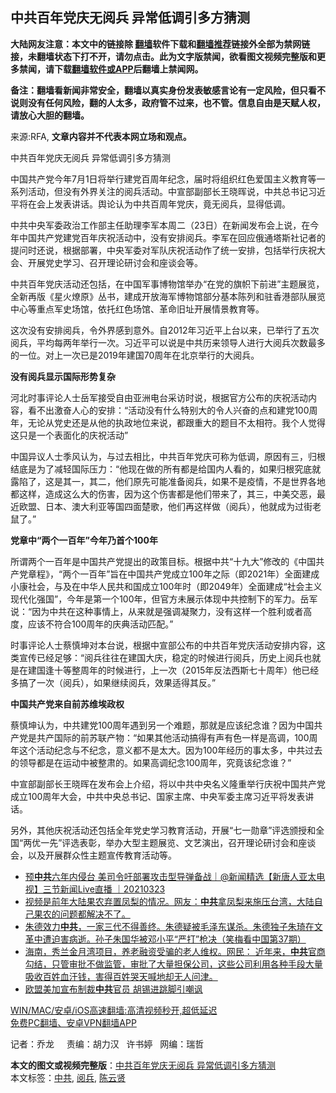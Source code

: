  <h2>中共百年党庆无阅兵 异常低调引多方猜测</h2> <p class="notice"><b>大陆网友注意：本文中的链接除 <a href="https://github.com/bannedbook/fanqiang" >翻墙</a>软件下载和<a href="https://github.com/killgcd/justmysocks/blob/master/README.md">翻墙推荐</a>链接外全部为禁网链接，未翻墙状态下打不开，请勿点击。此为文字版禁闻，欲看图文视频完整版和更多禁闻，请下载<a href="https://github.com/bannedbook/fanqiang">翻墙软件或APP</a>后翻墙上禁闻网。</p><p>备注：翻墙看新闻非常安全，翻墙以真实身份发表敏感言论有一定风险，但只看不说则没有任何风险，翻的人太多，政府管不过来，也不管。信息自由是天赋人权，请放心大胆的翻墙。</b></p>  <div class="entry"> <p>来源:RFA, <strong>文章内容并不代表本网立场和观点。</strong></p> <p>&#20013;&#20849;&#30334;&#24180;&#20826;&#24198;&#26080;&#38405;&#20853;	&#24322;&#24120;&#20302;&#35843;&#24341;&#22810;&#26041;&#29468;&#27979;             </p> <p>&#20013;&#22269;&#20849;&#20135;&#20826;&#20170;&#24180;7&#26376;1&#26085;&#23558;&#20030;&#34892;&#24314;&#20826;&#30334;&#21608;&#24180;&#32426;&#24565;&#65292;&#23626;&#26102;&#23558;&#32452;&#32455;&#32418;&#33394;&#29233;&#22269;&#20027;&#20041;&#25945;&#32946;&#31561;&#19968;&#31995;&#21015;&#27963;&#21160;&#65292;&#20294;&#27809;&#26377;&#22806;&#30028;&#20851;&#27880;&#30340;&#38405;&#20853;&#27963;&#21160;&#12290;&#20013;&#23459;&#37096;&#21103;&#37096;&#38271;&#29579;&#26195;&#26198;&#35828;&#65292;&#20013;&#20849;&#24635;&#20070;&#35760;&#20064;&#36817;&#24179;&#23558;&#22312;&#20250;&#19978;&#21457;&#34920;&#35762;&#35805;&#12290;&#33286;&#35770;&#35748;&#20026;&#20013;&#20849;&#30334;&#21608;&#24180;&#20826;&#24198;&#65292;&#31455;&#26080;&#38405;&#20853;&#65292;&#26174;&#24471;&#20302;&#35843;&#12290;</p> <p>&#20013;&#20849;&#20013;&#22830;&#20891;&#22996;&#25919;&#27835;&#24037;&#20316;&#37096;&#20027;&#20219;&#21161;&#29702;&#26446;&#20891;&#26412;&#21608;&#20108;&#65288;23&#26085;&#65289;&#22312;&#26032;&#38395;&#21457;&#24067;&#20250;&#19978;&#35828;&#65292;&#22312;&#20170;&#24180;&#20013;&#22269;&#20849;&#20135;&#20826;&#24314;&#20826;&#30334;&#24180;&#24198;&#31069;&#27963;&#21160;&#20013;&#65292;&#27809;&#26377;&#23433;&#25490;&#38405;&#20853;&#12290;&#26446;&#20891;&#22312;&#22238;&#24212;&#20420;&#36890;&#22612;&#26031;&#31038;&#35760;&#32773;&#30340;&#25552;&#38382;&#26102;&#36824;&#35828;&#65292;&#26681;&#25454;&#37096;&#32626;&#65292;&#20013;&#22830;&#20891;&#22996;&#23545;&#20891;&#38431;&#24198;&#31069;&#27963;&#21160;&#20316;&#20102;&#32479;&#19968;&#23433;&#25490;&#65292;&#21253;&#25324;&#20030;&#34892;&#24198;&#31069;&#22823;&#20250;&#12289;&#24320;&#23637;&#20826;&#21490;&#23398;&#20064;&#12289;&#21484;&#24320;&#29702;&#35770;&#30740;&#35752;&#20250;&#21644;&#24231;&#35848;&#20250;&#31561;&#12290;</p>  <p>&#20013;&#20849;&#30334;&#24180;&#20826;&#24198;&#27963;&#21160;&#36824;&#21253;&#25324;&#65292;&#22312;&#20013;&#22269;&#20891;&#20107;&#21338;&#29289;&#39302;&#20030;&#21150;&#8220;&#22312;&#20826;&#30340;&#26071;&#24092;&#19979;&#21069;&#36827;&#8221;&#20027;&#39064;&#23637;&#35272;&#65292;&#20840;&#26032;&#20877;&#29256;&#12298;&#26143;&#28779;&#29134;&#21407;&#12299;&#19995;&#20070;&#65292;&#24314;&#25104;&#24320;&#25918;&#28023;&#20891;&#21338;&#29289;&#39302;&#37096;&#20998;&#22522;&#26412;&#38472;&#21015;&#21644;&#39547;&#39321;&#28207;&#37096;&#38431;&#23637;&#35272;&#20013;&#24515;&#31561;&#37325;&#28857;&#20891;&#21490;&#22330;&#39302;&#65292;&#20381;&#25176;&#32418;&#33394;&#22330;&#39302;&#12289;&#38761;&#21629;&#26087;&#22336;&#24320;&#23637;&#24773;&#26223;&#25945;&#32946;&#31561;&#12290;</p> <p>&#36825;&#27425;&#27809;&#26377;&#23433;&#25490;&#38405;&#20853;&#65292;&#20196;&#22806;&#30028;&#24863;&#21040;&#24847;&#22806;&#12290;&#33258;2012&#24180;&#20064;&#36817;&#24179;&#19978;&#21488;&#20197;&#26469;&#65292;&#24050;&#20030;&#34892;&#20102;&#20116;&#27425;&#38405;&#20853;&#65292;&#24179;&#22343;&#27599;&#20004;&#24180;&#20030;&#34892;&#19968;&#27425;&#12290;&#20064;&#36817;&#24179;&#21487;&#20197;&#35828;&#26159;&#20013;&#20849;&#21382;&#26469;&#39046;&#23548;&#20154;&#36827;&#34892;&#22823;&#38405;&#20853;&#27425;&#25968;&#26368;&#22810;&#30340;&#19968;&#20301;&#12290;&#23545;&#19978;&#19968;&#27425;&#24050;&#26159;2019&#24180;&#24314;&#22269;70&#21608;&#24180;&#22312;&#21271;&#20140;&#20030;&#34892;&#30340;&#22823;&#38405;&#20853;&#12290;</p> <p><strong>&#27809;&#26377;&#38405;&#20853;&#26174;&#31034;&#22269;&#38469;&#24418;&#21183;&#22797;&#26434;</strong></p> <p>&#27827;&#21271;&#26102;&#20107;&#35780;&#35770;&#20154;&#22763;&#23731;&#20891;&#25509;&#21463;&#33258;&#30001;&#20122;&#27954;&#30005;&#21488;&#37319;&#35775;&#26102;&#35828;&#65292;&#26681;&#25454;&#23448;&#26041;&#20844;&#24067;&#30340;&#24198;&#31069;&#27963;&#21160;&#20869;&#23481;&#65292;&#30475;&#19981;&#20986;&#28608;&#22859;&#20154;&#24515;&#30340;&#23433;&#25490;&#65306;&#8220;&#27963;&#21160;&#27809;&#26377;&#20160;&#20040;&#29305;&#21035;&#22823;&#30340;&#20196;&#20154;&#20852;&#22859;&#30340;&#28857;&#21644;&#24314;&#20826;100&#21608;&#24180;&#65292;&#26080;&#35770;&#20174;&#20826;&#21490;&#36824;&#26159;&#20174;&#20182;&#30340;&#25191;&#25919;&#22320;&#20301;&#26469;&#35828;&#65292;&#37117;&#36319;&#37325;&#22823;&#30340;&#39064;&#30446;&#19981;&#22826;&#30456;&#31526;&#12290;&#25105;&#20010;&#20154;&#35273;&#24471;&#36825;&#21482;&#26159;&#19968;&#20010;&#34920;&#38754;&#21270;&#30340;&#24198;&#31069;&#27963;&#21160;&#8221;</p>  <p>&#20013;&#22269;&#24322;&#35758;&#20154;&#22763;&#23395;&#39118;&#35748;&#20026;&#65292;&#19982;&#36807;&#21435;&#30456;&#27604;&#65292;&#20013;&#20849;&#30334;&#24180;&#20826;&#24198;&#21487;&#31216;&#20026;&#20302;&#35843;&#65292;&#21407;&#22240;&#26377;&#19977;&#65292;&#24402;&#26681;&#32467;&#24213;&#26159;&#20026;&#20102;&#20943;&#36731;&#22269;&#38469;&#21387;&#21147;&#65306;&#8220;&#20182;&#29616;&#22312;&#20570;&#30340;&#25152;&#26377;&#37117;&#26159;&#32473;&#22269;&#20869;&#20154;&#30475;&#30340;&#65292;&#22914;&#26524;&#24402;&#26681;&#31350;&#24213;&#23601;&#38706;&#38519;&#20102;&#65292;&#36825;&#26159;&#20854;&#19968;&#65292;&#20854;&#20108;&#65292;&#20182;&#20204;&#21407;&#20808;&#21487;&#33021;&#20934;&#22791;&#38405;&#20853;&#65292;&#22914;&#26524;&#19981;&#26159;&#30123;&#24773;&#65292;&#19981;&#26159;&#19990;&#30028;&#21508;&#22320;&#37117;&#36825;&#26679;&#65292;&#36896;&#25104;&#36825;&#20040;&#22823;&#30340;&#20260;&#23475;&#65292;&#22240;&#20026;&#36825;&#20010;&#20260;&#23475;&#37117;&#26159;&#20182;&#20204;&#24102;&#26469;&#20102;&#65292;&#20854;&#19977;&#65292;&#20013;&#32654;&#20132;&#24694;&#65292;&#26368;&#36817;&#27431;&#30431;&#12289;&#26085;&#26412;&#12289;&#28595;&#22823;&#21033;&#20122;&#31561;&#22269;&#22235;&#38754;&#26970;&#27468;&#65292;&#20182;&#20204;&#20877;&#36825;&#26679;&#20570;&#65288;&#38405;&#20853;&#65289;&#65292;&#20182;&#23601;&#25104;&#20026;&#36807;&#34903;&#32769;&#40736;&#20102;&#12290;&#8221;</p> <p><strong>&#20826;&#31456;&#20013;&#8220;&#20004;&#20010;&#19968;&#30334;&#24180;&#8221;&#20170;&#24180;&#20035;&#39318;&#20010;100&#24180;</strong></p> <p>&#25152;&#35859;&#20004;&#20010;&#19968;&#30334;&#24180;&#26159;&#20013;&#22269;&#20849;&#20135;&#20826;&#25552;&#20986;&#30340;&#25919;&#31574;&#30446;&#26631;&#12290;&#26681;&#25454;&#20013;&#20849;&#8220;&#21313;&#20061;&#22823;&#8221;&#20462;&#25913;&#30340;&#12298;&#20013;&#22269;&#20849;&#20135;&#20826;&#31456;&#31243;&#12299;&#65292;&#8220;&#20004;&#20010;&#19968;&#30334;&#24180;&#8221;&#26088;&#22312;&#20013;&#22269;&#20849;&#20135;&#20826;&#25104;&#31435;100&#24180;&#20043;&#38469;&#65288;&#21363;2021&#24180;&#65289;&#20840;&#38754;&#24314;&#25104;&#23567;&#24247;&#31038;&#20250;&#65292;&#19982;&#21450;&#22312;&#20013;&#21326;&#20154;&#27665;&#20849;&#21644;&#22269;&#25104;&#31435;100&#24180;&#26102;&#65288;&#21363;2049&#24180;&#65289;&#20840;&#38754;&#24314;&#25104;&#8220;&#31038;&#20250;&#20027;&#20041;&#29616;&#20195;&#21270;&#24378;&#22269;&#8221;&#65292;&#20170;&#24180;&#26159;&#31532;&#19968;&#20010;100&#24180;&#65292;&#20294;&#23448;&#26041;&#26410;&#23637;&#31034;&#20307;&#29616;&#20013;&#20849;&#25511;&#21046;&#19979;&#30340;&#20891;&#21147;&#12290;&#23731;&#20891;&#35828;&#65306;&#8220;&#22240;&#20026;&#20013;&#20849;&#22312;&#36825;&#31181;&#20107;&#24773;&#19978;&#65292;&#20174;&#26469;&#23601;&#26159;&#24378;&#35843;&#20957;&#32858;&#21147;&#65292;&#27809;&#26377;&#36825;&#26679;&#19968;&#20010;&#32988;&#21033;&#25110;&#32773;&#39640;&#24230;&#65292;&#24212;&#35813;&#19981;&#31526;&#21512;100&#21608;&#24180;&#30340;&#24198;&#20856;&#27963;&#21160;&#21305;&#37197;&#12290;&#8221;</p> <p>&#26102;&#20107;&#35780;&#35770;&#20154;&#22763;&#34081;&#24910;&#22372;&#23545;&#26412;&#21488;&#35828;&#65292;&#26681;&#25454;&#20013;&#23459;&#37096;&#20844;&#24067;&#30340;&#20013;&#20849;&#30334;&#24180;&#20826;&#24198;&#27963;&#21160;&#23433;&#25490;&#20869;&#23481;&#65292;&#36825;&#31867;&#23459;&#20256;&#24050;&#32463;&#36275;&#22815;&#65306;&#8220;&#38405;&#20853;&#24448;&#24448;&#22312;&#24314;&#22269;&#22823;&#24198;&#65292;&#31283;&#23450;&#30340;&#26102;&#20505;&#36827;&#34892;&#38405;&#20853;&#65292;&#21382;&#21490;&#19978;&#38405;&#20853;&#20063;&#23601;&#26159;&#22312;&#24314;&#22269;&#36898;&#21313;&#31561;&#25972;&#21608;&#24180;&#30340;&#26102;&#20505;&#36827;&#34892;&#65292;&#19978;&#19968;&#27425;&#65288;2015&#24180;&#21453;&#27861;&#35199;&#26031;&#19971;&#21313;&#21608;&#24180;&#65289;&#20182;&#24050;&#32463;&#22810;&#25630;&#20102;&#19968;&#27425;&#65288;&#38405;&#20853;&#65289;&#65292;&#22914;&#26524;&#32487;&#32493;&#38405;&#20853;&#65292;&#25928;&#26524;&#36866;&#24471;&#20854;&#21453;&#12290;&#8221;</p>  <p><strong>&#20013;&#22269;&#20849;&#20135;&#20826;&#26469;&#33258;&#21069;&#33487;&#32500;&#22467;&#25919;&#26435;</strong></p> <p>&#34081;&#24910;&#22372;&#35748;&#20026;&#65292;&#20013;&#20849;&#24314;&#20826;100&#21608;&#24180;&#36935;&#21040;&#21478;&#19968;&#20010;&#38590;&#39064;&#65292;&#37027;&#23601;&#26159;&#24212;&#35813;&#32426;&#24565;&#35841;&#65311;&#22240;&#20026;&#20013;&#22269;&#20849;&#20135;&#20826;&#26159;&#20849;&#20135;&#22269;&#38469;&#30340;&#21069;&#33487;&#32852;&#20135;&#29289;&#65306;&#8220;&#22914;&#26524;&#20854;&#20182;&#27963;&#21160;&#25630;&#24471;&#26377;&#22768;&#26377;&#33394;&#19968;&#26679;&#26159;&#39640;&#35843;&#65292;100&#21608;&#24180;&#36825;&#20010;&#27963;&#21160;&#32426;&#24565;&#19982;&#19981;&#32426;&#24565;&#65292;&#24847;&#20041;&#37117;&#19981;&#26159;&#22826;&#22823;&#12290;&#22240;&#20026;100&#24180;&#32463;&#21382;&#30340;&#20107;&#22826;&#22810;&#65292;&#20013;&#20849;&#36807;&#21435;&#30340;&#39046;&#23548;&#37117;&#26159;&#22312;&#36816;&#21160;&#20013;&#34987;&#25972;&#32899;&#30340;&#12290;&#22914;&#26524;&#39640;&#35843;&#32426;&#24565;100&#21608;&#24180;&#65292;&#31350;&#31455;&#35813;&#32426;&#24565;&#35841;&#65311;&#8221;</p> <p>&#20013;&#23459;&#37096;&#21103;&#37096;&#38271;&#29579;&#26195;&#26198;&#22312;&#21457;&#24067;&#20250;&#19978;&#20171;&#32461;&#65292;&#23558;&#20197;&#20013;&#20849;&#20013;&#22830;&#21517;&#20041;&#38534;&#37325;&#20030;&#34892;&#24198;&#31069;&#20013;&#22269;&#20849;&#20135;&#20826;&#25104;&#31435;100&#21608;&#24180;&#22823;&#20250;&#65292;&#20013;&#20849;&#20013;&#22830;&#24635;&#20070;&#35760;&#12289;&#22269;&#23478;&#20027;&#24109;&#12289;&#20013;&#22830;&#20891;&#22996;&#20027;&#24109;&#20064;&#36817;&#24179;&#23558;&#21457;&#34920;&#35762;&#35805;&#12290;</p> <p>&#21478;&#22806;&#65292;&#20854;&#20182;&#24198;&#31069;&#27963;&#21160;&#36824;&#21253;&#25324;&#20840;&#24180;&#20826;&#21490;&#23398;&#20064;&#25945;&#32946;&#27963;&#21160;&#65292;&#24320;&#23637;&#8220;&#19971;&#19968;&#21195;&#31456;&#8221;&#35780;&#36873;&#39041;&#25480;&#21644;&#20840;&#22269;&#8220;&#20004;&#20248;&#19968;&#20808;&#8221;&#35780;&#36873;&#34920;&#24432;&#65292;&#20030;&#21150;&#22823;&#22411;&#20027;&#39064;&#23637;&#35272;&#12289;&#25991;&#33402;&#28436;&#20986;&#65292;&#21484;&#24320;&#29702;&#35770;&#30740;&#35752;&#20250;&#21644;&#24231;&#35848;&#20250;&#65292;&#20197;&#21450;&#24320;&#23637;&#32676;&#20247;&#24615;&#20027;&#39064;&#23459;&#20256;&#25945;&#32946;&#27963;&#21160;&#31561;&#12290;</p>  <ul class='op-related-articles' title='相关阅读'> <li><a href='https://www.bannedbook.org/bnews/bannedvideo/20210323/1510980.html' target='_blank'>预<b>中共</b>六年内侵台 美司令吁部署攻击型导弹备战｜@新闻精选【新唐人亚太电视】三节新闻Live直播 ｜20210323</a></li> <li><a href='https://www.bannedbook.org/bnews/bannedvideo/20210323/1510976.html' target='_blank'>视频是前年大陆果农弃置凤梨的情况。网友：<b>中共</b>拿凤梨来施压台湾，大陆自己果农的问题都解决不了。</a></li> <li><a href='https://www.bannedbook.org/bnews/bannedvideo/20210323/1510971.html' target='_blank'>朱德效力<b>中共</b>，一家三代不得善终。朱德疑被毛泽东谋杀。朱德独子朱琦在文革中遭迫害病逝。孙子朱国华被邓小平“严打”枪决（笑梅看中国第37期）</a></li> <li><a href='https://www.bannedbook.org/bnews/bannedvideo/20210323/1510964.html' target='_blank'>海南，秀兰金月湾项目，养老融资受骗的老人维权。网民： 近年来，<b>中共</b>官商勾结，只管审批不做监管，审批了大量担保公司，这些公司利用各种手段大量吸收百姓血汗钱，害得百姓哭天喊地却无人问津。</a></li> <li><a href='https://www.bannedbook.org/bnews/cnnews/20210323/1510962.html' target='_blank'>欧盟美加宣布制裁<b>中共</b>官员 胡锡进跳脚引嘲讽</a></li> </ul> <p class="texttj"> <a href="https://github.com/bannedbook/fanqiang/wiki/V2ray%E6%9C%BA%E5%9C%BA" target="_blank">WIN/MAC/安卓/iOS高速翻墙:高清视频秒开,超低延迟</a><br/> <a href="https://github.com/bannedbook/fanqiang/wiki/%E7%A6%81%E9%97%BB%E7%BD%91%E5%AE%89%E5%8D%93%E7%BF%BB%E5%A2%99%E6%96%B0%E9%97%BBAPP" target="_blank">免费PC翻墙、安卓VPN翻墙APP</a></p><p>&#35760;&#32773;&#65306;&#20052;&#40857;&#160;&#160;&#160;&#160; &#36131;&#32534;&#65306;&#32993;&#21147;&#27721; &#160; &#35768;&#20070;&#23159;&#160;&#160; &#32593;&#32534;&#65306;&#29790;&#21746;</p><a name='sharetosocial'></a>       <div><b>本文的图文或视频完整版</b>：<a href='https://www.bannedbook.org/bnews/ssgc/20210323/1510985.html'>中共百年党庆无阅兵 异常低调引多方猜测</a></div>  </div><!--END ENTRY--> <div class="postfooter"> <div>本文标签：<a href="https://www.bannedbook.org/bnews/tag/%e4%b8%ad%e5%85%b1/" rel="tag">中共</a>, <a href="https://www.bannedbook.org/bnews/tag/%e9%98%85%e5%85%b5/" rel="tag">阅兵</a>, <a href="https://www.bannedbook.org/bnews/tag/%e9%99%88%e4%ba%91%e8%b4%a4/" rel="tag">陈云贤</a></div>  </div><!--END POSTFOOTER--> 